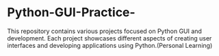 # Python-GUI-Practice-
This repository contains various projects focused on Python GUI and development. Each project showcases different aspects of creating user interfaces and developing applications using Python.(Personal Learning)
